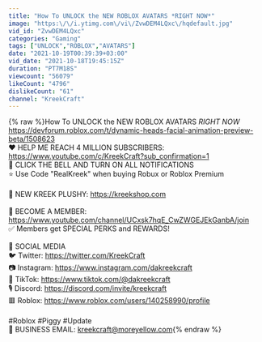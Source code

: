 ```yaml
---
title: "How To UNLOCK the NEW ROBLOX AVATARS *RIGHT NOW*"
image: "https:\/\/i.ytimg.com\/vi\/ZvwDEM4LQxc\/hqdefault.jpg"
vid_id: "ZvwDEM4LQxc"
categories: "Gaming"
tags: ["UNLOCK","ROBLOX","AVATARS"]
date: "2021-10-19T00:39:39+03:00"
vid_date: "2021-10-18T19:45:15Z"
duration: "PT7M18S"
viewcount: "56079"
likeCount: "4796"
dislikeCount: "61"
channel: "KreekCraft"
---
```

{% raw %}How To UNLOCK the NEW ROBLOX AVATARS *RIGHT NOW*<br /><a rel="nofollow" target="blank" href="https://devforum.roblox.com/t/dynamic-heads-facial-animation-preview-beta/1508623">https://devforum.roblox.com/t/dynamic-heads-facial-animation-preview-beta/1508623</a><br />❤️ HELP ME REACH 4 MILLION SUBSCRIBERS: <a rel="nofollow" target="blank" href="https://www.youtube.com/c/KreekCraft?sub_confirmation=1">https://www.youtube.com/c/KreekCraft?sub_confirmation=1</a><br />🔔 CLICK THE BELL AND TURN ON ALL NOTIFICATIONS<br />⭐ Use Code &quot;RealKreek&quot; when buying Robux or Roblox Premium<br /><br />🐴 NEW KREEK PLUSHY: <a rel="nofollow" target="blank" href="https://kreekshop.com">https://kreekshop.com</a><br /><br />💚 BECOME A MEMBER: <a rel="nofollow" target="blank" href="https://www.youtube.com/channel/UCxsk7hqE_CwZWGEJEkGanbA/join">https://www.youtube.com/channel/UCxsk7hqE_CwZWGEJEkGanbA/join</a><br />✅ Members get SPECIAL PERKS and REWARDS!<br /><br />💙 SOCIAL MEDIA<br />🐦 Twitter: <a rel="nofollow" target="blank" href="https://twitter.com/KreekCraft">https://twitter.com/KreekCraft</a><br />📷 Instagram: <a rel="nofollow" target="blank" href="https://www.instagram.com/dakreekcraft">https://www.instagram.com/dakreekcraft</a><br />🎵 TikTok: <a rel="nofollow" target="blank" href="https://www.tiktok.com/@dakreekcraft">https://www.tiktok.com/@dakreekcraft</a><br />🎙️ Discord: <a rel="nofollow" target="blank" href="https://discord.com/invite/kreekcraft">https://discord.com/invite/kreekcraft</a><br />🟥 Roblox: <a rel="nofollow" target="blank" href="https://www.roblox.com/users/140258990/profile">https://www.roblox.com/users/140258990/profile</a><br /><br />#Roblox #Piggy​​ #Update<br />📧 BUSINESS EMAIL: kreekcraft@moreyellow.com{% endraw %}
